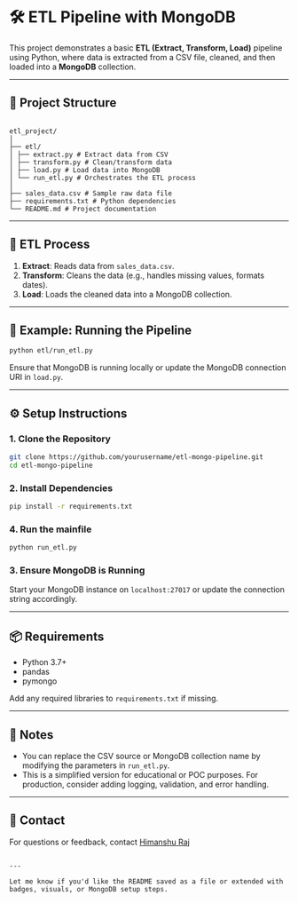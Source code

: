 
# 🛠️ ETL Pipeline with MongoDB

This project demonstrates a basic **ETL (Extract, Transform, Load)** pipeline using Python, where data is extracted from a CSV file, cleaned, and then loaded into a **MongoDB** collection.

---

## 📁 Project Structure
```

etl_project/
│
├── etl/
│ ├── extract.py # Extract data from CSV
│ ├── transform.py # Clean/transform data
│ ├── load.py # Load data into MongoDB
│ └── run_etl.py # Orchestrates the ETL process
│
├── sales_data.csv # Sample raw data file
├── requirements.txt # Python dependencies
└── README.md # Project documentation

````

---

## 🔄 ETL Process

1. **Extract**: Reads data from `sales_data.csv`.
2. **Transform**: Cleans the data (e.g., handles missing values, formats dates).
3. **Load**: Loads the cleaned data into a MongoDB collection.

---

## 🧪 Example: Running the Pipeline

```bash
python etl/run_etl.py
````

Ensure that MongoDB is running locally or update the MongoDB connection URI in `load.py`.

---

## ⚙️ Setup Instructions

### 1. Clone the Repository

```bash
git clone https://github.com/yourusername/etl-mongo-pipeline.git
cd etl-mongo-pipeline
```

### 2. Install Dependencies

```bash
pip install -r requirements.txt
```

### 4. Run the mainfile

```bash
python run_etl.py
```

### 3. Ensure MongoDB is Running

Start your MongoDB instance on `localhost:27017` or update the connection string accordingly.

---

## 📦 Requirements

- Python 3.7+
- pandas
- pymongo

Add any required libraries to `requirements.txt` if missing.

---

## 📌 Notes

- You can replace the CSV source or MongoDB collection name by modifying the parameters in `run_etl.py`.
- This is a simplified version for educational or POC purposes. For production, consider adding logging, validation, and error handling.

---

## 📧 Contact

For questions or feedback, contact [Himanshu Raj](nebula3477@gmail.com)

```

---

Let me know if you'd like the README saved as a file or extended with badges, visuals, or MongoDB setup steps.
```
